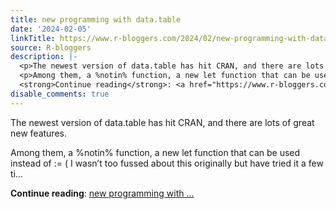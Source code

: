 ```yaml
---
title: new programming with data.table
date: '2024-02-05'
linkTitle: https://www.r-bloggers.com/2024/02/new-programming-with-data-table-2/
source: R-bloggers
description: |-
  <p>The newest version of data.table has hit CRAN, and there are lots of great new features.</p>
  <p>Among them, a %notin% function, a new let function that can be used instead of := ( I wasn’t too fussed about this originally but have tried it a few ti...</p>
  <strong>Continue reading</strong>: <a href="https://www.r-bloggers.com/2024/02/new-programming-with-data-table-2/">new programming with ...
disable_comments: true
---
```

<p>The newest version of data.table has hit CRAN, and there are lots of great new features.</p>
<p>Among them, a %notin% function, a new let function that can be used instead of := ( I wasn’t too fussed about this originally but have tried it a few ti...</p>
<strong>Continue reading</strong>: <a href="https://www.r-bloggers.com/2024/02/new-programming-with-data-table-2/">new programming with ...